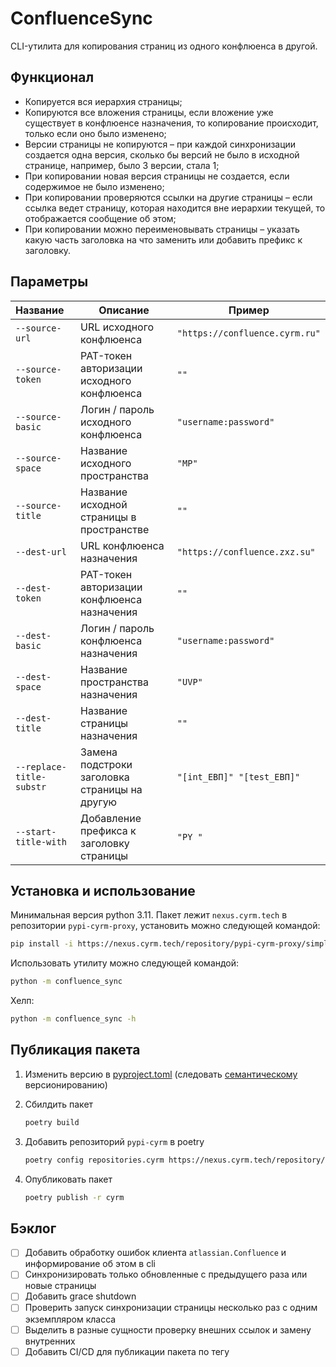 # ConfluenceSync

CLI-утилита для копирования страниц из одного конфлюенса в другой.

## Функционал

- Копируется вся иерархия страницы;
- Копируются все вложения страницы, если вложение уже существует в конфлюенсе назначения, то копирование происходит,
  только если оно было изменено;
- Версии страницы не копируются – при каждой синхронизации создается одна версия, сколько бы версий не было в исходной
  странице, например, было 3 версии, стала 1;
- При копировании новая версия страницы не создается, если содержимое не было изменено;
- При копировании проверяются ссылки на другие страницы – если ссылка ведет страницу, которая находится вне иерархии
  текущей, то отображается сообщение об этом;
- При копировании можно переименовывать страницы – указать какую часть заголовка на что заменить или добавить префикс к
  заголовку.

## Параметры

| Название                 | Описание                                      | Пример                         |
|:-------------------------|-----------------------------------------------|--------------------------------|
| `--source-url`           | URL исходного конфлюенса                      | `"https://confluence.cyrm.ru"` |
| `--source-token`         | PAT-токен авторизации исходного конфлюенса    | `""`                           |
| `--source-basic`         | Логин / пароль исходного конфлюенса           | `"username:password"`          |
| `--source-space`         | Название исходного пространства               | `"MP"`                         |
| `--source-title`         | Название исходной страницы в пространстве     | `""`                           |
| `--dest-url`             | URL конфлюенса назначения                     | `"https://confluence.zxz.su"`  |
| `--dest-token`           | PAT-токен авторизации конфлюенса назначения   | `""`                           |
| `--dest-basic`           | Логин / пароль конфлюенса назначения          | `"username:password"`          |
| `--dest-space`           | Название пространства назначения              | `"UVP"`                        |
| `--dest-title`           | Название страницы назначения                  | `""`                           |
| `--replace-title-substr` | Замена подстроки заголовка страницы на другую | `"[int_ЕВП]" "[test_ЕВП]"`     |
| `--start-title-with`     | Добавление префикса к заголовку страницы      | `"PY "`                        |

## Установка и использование

Минимальная версия python 3.11.
Пакет лежит `nexus.cyrm.tech` в репозитории `pypi-cyrm-proxy`, установить можно следующей командой:

```bash
pip install -i https://nexus.cyrm.tech/repository/pypi-cyrm-proxy/simple confluence-sync
```

Использовать утилиту можно следующей командой:

```bash
python -m confluence_sync
```

Хелп: 

```bash
python -m confluence_sync -h
```

## Публикация пакета

1. Изменить версию в [pyproject.toml](pyproject.toml) (следовать [семантическому](https://semver.org/spec/v2.0.0.html) версионированию)

2. Сбилдить пакет 

    ```bash
    poetry build
     ``` 

3. Добавить репозиторий `pypi-cyrm` в poetry

    ```bash
    poetry config repositories.cyrm https://nexus.cyrm.tech/repository/pypi-cyrm/
    ```

4. Опубликовать пакет

    ```bash
    poetry publish -r cyrm
    ```

## Бэклог

- [ ] Добавить обработку ошибок клиента `atlassian.Confluence` и информирование об этом в cli
- [ ] Синхронизировать только обновленные с предыдущего раза или новые страницы
- [ ] Добавить grace shutdown
- [ ] Проверить запуск синхронизации страницы несколько раз с одним экземпляром класса
- [ ] Выделить в разные сущности проверку внешних ссылок и замену внутренних
- [ ] Добавить CI/CD для публикации пакета по тегу
